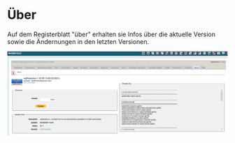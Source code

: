 # Über

Auf dem Registerblatt "über" erhalten sie Infos über die aktuelle Version sowie die Ändernungen in den letzten Versionen.

![](../../.gitbook/assets/de/admin_about.png)

